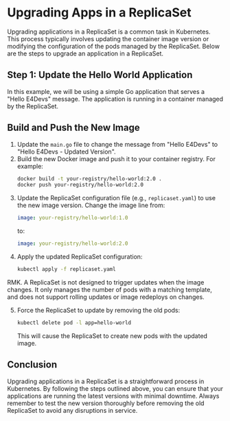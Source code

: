 # Upgrading Apps in a ReplicaSet

Upgrading applications in a ReplicaSet is a common task in Kubernetes. This process typically involves updating the container image version or modifying the configuration of the pods managed by the ReplicaSet. Below are the steps to upgrade an application in a ReplicaSet.

## Step 1: Update the Hello World Application 
In this example, we will be using a simple Go application that serves a "Hello E4Devs" message. The application is running in a container managed by the ReplicaSet.

## Build and Push the New Image
1. Update the `main.go` file to change the message from "Hello E4Devs" to "Hello E4Devs - Updated Version".
2. Build the new Docker image and push it to your container registry. For example:
   ```bash
   docker build -t your-registry/hello-world:2.0 .
   docker push your-registry/hello-world:2.0
   ```
3. Update the ReplicaSet configuration file (e.g., `replicaset.yaml`) to use the new image version. Change the image line from:
   ```yaml
   image: your-registry/hello-world:1.0
   ```
   to:
   ```yaml
   image: your-registry/hello-world:2.0
   ```
4. Apply the updated ReplicaSet configuration:
   ```bash
   kubectl apply -f replicaset.yaml
   ```
RMK. A ReplicaSet is not designed to trigger updates when the image changes. It only manages the number of pods with a matching template, and does not support rolling updates or image redeploys on changes.

5. Force the ReplicaSet to update by removing the old pods:
   ```bash
   kubectl delete pod -l app=hello-world
   ```
   This will cause the ReplicaSet to create new pods with the updated image.


## Conclusion
Upgrading applications in a ReplicaSet is a straightforward process in Kubernetes. By following the steps outlined above, you can ensure that your applications are running the latest versions with minimal downtime. Always remember to test the new version thoroughly before removing the old ReplicaSet to avoid any disruptions in service.
